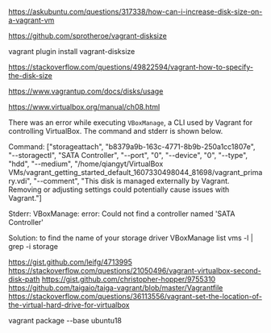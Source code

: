 https://askubuntu.com/questions/317338/how-can-i-increase-disk-size-on-a-vagrant-vm

https://github.com/sprotheroe/vagrant-disksize

vagrant plugin install vagrant-disksize

https://stackoverflow.com/questions/49822594/vagrant-how-to-specify-the-disk-size

https://www.vagrantup.com/docs/disks/usage


https://www.virtualbox.org/manual/ch08.html


There was an error while executing `VBoxManage`, a CLI used by Vagrant
for controlling VirtualBox. The command and stderr is shown below.

Command: ["storageattach", "b8379a9b-163c-4771-8b9b-250a1cc1807e", "--storagectl", "SATA Controller", "--port", "0", "--device", "0", "--type", "hdd", "--medium", "/home/qiangyt/VirtualBox VMs/vagrant_getting_started_default_1607330498044_81698/vagrant_primary.vdi", "--comment", "This disk is managed externally by Vagrant. Removing or adjusting settings could potentially cause issues with Vagrant."]

Stderr: VBoxManage: error: Could not find a controller named 'SATA Controller'


Solution:
to find the name of your storage driver
VBoxManage list vms -l | grep -i storage



https://gist.github.com/leifg/4713995
https://stackoverflow.com/questions/21050496/vagrant-virtualbox-second-disk-path
https://gist.github.com/christopher-hopper/9755310
https://github.com/taigaio/taiga-vagrant/blob/master/Vagrantfile
https://stackoverflow.com/questions/36113556/vagrant-set-the-location-of-the-virtual-hard-drive-for-virtualbox


vagrant package --base ubuntu18
